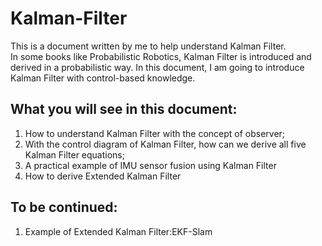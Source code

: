 # Kalman-Filter
This is a document written by me to help understand Kalman Filter.  
In some books like Probabilistic Robotics, Kalman Filter is introduced and derived in a probabilistic way. In this document, I am going to introduce Kalman Filter with control-based knowledge.  
## What you will see in this document:
1. How to understand Kalman Filter with the concept of observer;
2. With the control diagram of Kalman Filter, how can we derive all five Kalman Filter equations;
3. A practical example of IMU sensor fusion using Kalman Filter
4. How to derive Extended Kalman Filter

## To be continued:
1. Example of Extended Kalman Filter:EKF-Slam
